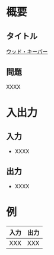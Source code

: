 # 概要
## タイトル
[ウッド・キーパー](https://codeiq.jp/q/3314)

## 問題
XXXX

# 入出力
## 入力
* XXXX

## 出力
* XXXX

# 例
|入力|出力|
|-|-|
|XXX|XXX|
